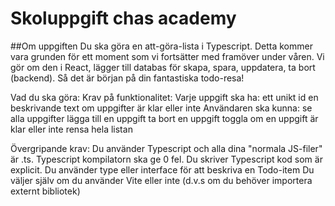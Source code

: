 # Skoluppgift chas academy

##Om uppgiften
Du ska göra en att-göra-lista i Typescript. Detta kommer vara grunden för ett moment som vi fortsätter med framöver under våren. Vi gör om den i React, lägger till databas för skapa, spara, uppdatera, ta bort (backend). Så det är början på din fantastiska todo-resa!


Vad du ska göra:
Krav på funktionalitet:
Varje uppgift ska ha:
ett unikt id
en beskrivande text
om uppgifter är klar eller inte
Användaren ska kunna: 
se alla uppgifter
lägga till en uppgift
ta bort en uppgift
toggla om en uppgift är klar eller inte
rensa hela listan

Övergripande krav:
Du använder Typescript och alla dina "normala JS-filer" är .ts. Typescript kompilatorn ska ge 0 fel.
Du skriver Typescript kod som är explicit.
Du använder type eller interface för att beskriva en Todo-item
Du väljer själv om du använder Vite eller inte (d.v.s om du behöver importera externt bibliotek)
